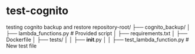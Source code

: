 # test-cognito
testing cognito backup and restore
repository-root/
├── cognito_backup/
│   ├── lambda_functions.py  # Provided script
│   ├── requirements.txt
│   ├── Dockerfile
│   ├── tests/
│   │   ├── __init__.py
│   │   ├── test_lambda_function.py  # New test file